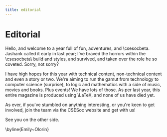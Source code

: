 ```yaml
---
title: editorial
---
```


Editorial
=========

Hello, and welcome to a year full of fun, adventures, and \csesocbeta\. 
Jashank called it early in last year; I've braved the horrors within the
\csesocbeta\ build and styles, and survived, and taken over the role he 
so coveted. Sorry, not sorry?

I have high hopes for this year with technical content, non-technical 
content and even a story or two. We're aiming to run the gamut from technology
to computer science (surprise), to logic and mathematics with a side of 
music, movies and books. Plus events! We have lots of those. As per last year, 
this entire magazine is produced using \LaTeX\, and none of us have died yet.

As ever, if you've stumbled on anything interesting, or you're keen to
get involved, join the team via the CSESoc website and get with us!

See you on the other side.

\byline{Emily~Olorin}
